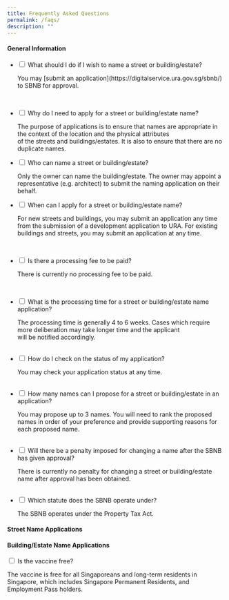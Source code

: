 ```yaml
---
title: Frequently Asked Questions
permalink: /faqs/
description: ""
---
```

<h4>General Information</h4>

<ul class="jekyllcodex_accordion">
  <li>
    <input type="checkbox" id="accordion1">
    <label for="accordion1">What should I do if I wish to name a street or building/estate?</label>
    <div>
      <p>You may [submit an application](https://digitalservice.ura.gov.sg/sbnb/) to SBNB for approval.</p>
    </div>
 </li>  
	
  <li>
    <input type="checkbox" id="accordion2">
    <label for="accordion2">Why do I need to apply for a street or building/estate name?</label>
    <div>
      <p>The purpose of applications is to ensure that names are appropriate in the context of the location and the physical attributes  
of the streets and buildings/estates. It is also to ensure that there are no duplicate names.</p>
          </div>
  </li>
  <li>
    <input type="checkbox" id="accordion3">
    <label for="accordion3">Who can name a street or building/estate?</label>
    <div>
      <p>
        Only the owner can name the building/estate. The owner may appoint a representative (e.g. architect) to submit the naming  
application on their behalf.
      </p>
    </div>
  </li>
  <li>
    <input type="checkbox" id="accordion4">
    <label for="accordion4">When can I apply for a street or building/estate name?</label>
    <div>      
        <p>For new streets and buildings, you may submit an application any time from the submission of a development application to URA.  
For existing buildings and streets, you may submit an application at any time.</p>
                </div>
  </li>
    
  <li>
    <input type="checkbox" id="accordion5">
    <label for="accordion5">Is there a processing fee to be paid?</label>
    <div>
        <p>There is currently no processing fee to be paid.</p>
          </div>
  </li>
	
  <li>
    <input type="checkbox" id="accordion6">
    <label for="accordion6">What is the processing time for a street or building/estate name application?</label>
    <div>
        <p>The processing time is generally 4 to 6 weeks. Cases which require more deliberation may take longer time and the applicant  
will be notified accordingly.</p>
          </div>
  </li>
	  <li>
    <input type="checkbox" id="accordion7">
    <label for="accordion7">How do I check on the status of my application?</label>
    <div>
        <p>You may check your application status at any time.</p>
          </div>
  </li>
		  <li>
    <input type="checkbox" id="accordion8">
    <label for="accordion8">How many names can I propose for a street or building/estate in an application?</label>
    <div>
        <p>You may propose up to 3 names. You will need to rank the proposed names in order of your preference and provide supporting  
reasons for each proposed name.</p>
          </div>
  </li>
		  <li>
    <input type="checkbox" id="accordion9">
    <label for="accordion9">Will there be a penalty imposed for changing a name after the SBNB has given approval?</label>
    <div>
        <p>There is currently no penalty for changing a street or building/estate name after approval has been obtained.</p>
          </div>
  </li>
			  <li>
    <input type="checkbox" id="accordion10">
    <label for="accordion10">Which statute does the SBNB operate under?</label>
    <div>
        <p>The SBNB operates under the Property Tax Act.</p>
          </div>
  </li>
	
</ul>

<h4>Street Name Applications</h4>

<h4>Building/Estate Name Applications</h4>

<div class="tab">
						<input id="question-1-1" type="checkbox">
						<label for="question-1-1" class="tab-label">Is the vaccine free?</label>
						<div class="tab-content">
							<p>The vaccine is free for all Singaporeans and long-term residents in Singapore, which includes Singapore Permanent Residents, and Employment Pass holders.</p>
						</div>
					</div>